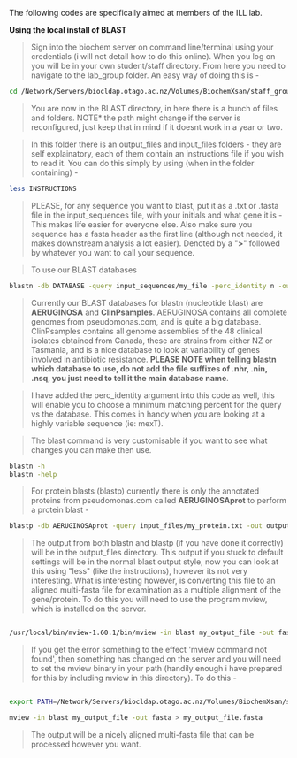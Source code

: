 The following codes are specifically aimed at members of the ILL lab. 

**Using the local install of BLAST**

>Sign into the biochem server on command line/terminal using your credentials (i will not detail how to do this online).
>When you log on you will be in your own student/staff directory. From here you need to navigate to the lab_group folder. An easy way of doing this is -

```bash
cd /Network/Servers/biocldap.otago.ac.nz/Volumes/BiochemXsan/staff_groups/lamontlab/Documents/BLAST

```
> You are now in the BLAST directory, in here there is a bunch of files and folders. NOTE* the path might change if the server is reconfigured, just keep that in mind if it doesnt work in a year or two.

>In this folder there is an output_files and input_files folders - they are self explainatory, each of them contain an instructions file if you wish to read it. You can do this simply by using (when in the folder containing) -

```bash
less INSTRUCTIONS

```

> PLEASE, for any sequence you want to blast, put it as a .txt or .fasta file in the input_sequences file, with your initials and what gene it is - This makes life easier for everyone else. Also make sure you sequence has a fasta header as the first line (although not needed, it makes downstream analysis a lot easier). Denoted by a "**>**" followed by whatever you want to call your sequence.

> To use our BLAST databases

```bash
blastn -db DATABASE -query input_sequences/my_file -perc_identity n -out output_files/myoutput

```

> Currently our BLAST databases for blastn (nucleotide blast) are **AERUGINOSA** and **ClinPsamples**. AERUGINOSA contains all complete genomes from pseudomonas.com, and is quite a big database. ClinPsamples contains all genome assemblies of the 48 clinical isolates obtained from Canada, these are strains from either NZ or Tasmania, and is a nice database to look at variability of genes involved in antibiotic resistance. **PLEASE NOTE when telling blastn which database to use, do not add the file suffixes of .nhr, .nin, .nsq, you just need to tell it the main database name**.

> I have added the perc_identity argument into this code as well, this will enable you to choose a minimum matching percent for the query vs the database. This comes in handy when you are looking at a highly variable sequence (ie: mexT).

> The blast command is very customisable if you want to see what changes you can make then use.

```bash
blastn -h
blastn -help

```

> For protein blasts (blastp) currently there is only the annotated proteins from pseudomonas.com called **AERUGINOSAprot** to perform a protein blast - 

```bash
blastp -db AERUGINOSAprot -query input_files/my_protein.txt -out output_files/my_protein_out

```

> The output from both blastn and blastp (if you have done it correctly) will be in the output_files directory. This output if you stuck to default settings will be in the normal blast output style, now you can look at this using "less" (like the instructions), however its not very interesting. What is interesting however, is converting this file to an aligned multi-fasta file for examination as a multiple alignment of the gene/protein. To do this you will need to use the program mview, which is installed on the server.

```bash

/usr/local/bin/mview-1.60.1/bin/mview -in blast my_output_file -out fasta > my_output_file.fasta

```

> If you get the error something to the effect 'mview command not found', then something has changed on the server and you will need to set the mview binary in your path (handily enough i have prepared for this by including mview in this directory). To do this -

```bash

export PATH=/Network/Servers/biocldap.otago.ac.nz/Volumes/BiochemXsan/staff_groups/lamontlab/Documents/BLAST/output_files/mview-1.60.1/bin/:$PATH

mview -in blast my_output_file -out fasta > my_output_file.fasta

```

> The output will be a nicely aligned multi-fasta file that can be processed however you want.


